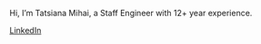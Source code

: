 Hi, I’m Tatsiana Mihai, a Staff Engineer with 12+ year experience.

[LinkedIn](https://www.linkedin.com/in/tatiana-migai-0008755b/)

<!---
Tan--Tan/Tan--Tan is a ✨ special ✨ repository because its `README.md` (this file) appears on your GitHub profile.
You can click the Preview link to take a look at your changes.
--->
